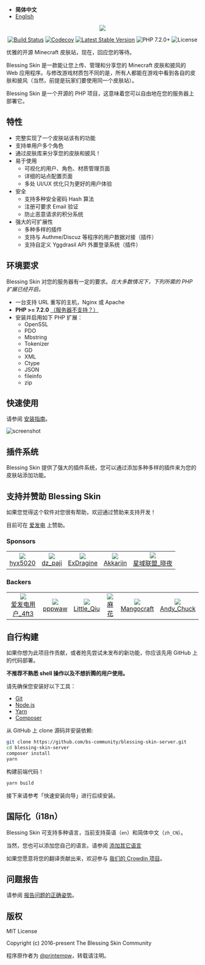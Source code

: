 - <b>简体中文</b>
- [English](./README_EN.md)

<p align="center"><img src="https://img.blessing.studio/images/2017/01/01/bs-logo.png"></p>

<p align="center">
<a href="https://github.com/bs-community/blessing-skin-server/actions"><img src="https://github.com/bs-community/blessing-skin-server/workflows/CI/badge.svg" alt="Build Status"></a>
<a href="https://codecov.io/gh/bs-community/blessing-skin-server/branch"><img src="https://flat.badgen.net/codecov/c/github/bs-community/blessing-skin-server" alt="Codecov" /></a>
<a href="https://github.com/bs-community/blessing-skin-server/releases"><img src="https://flat.badgen.net/github/release/bs-community/blessing-skin-server" alt="Latest Stable Version"></a>
<img src="https://flat.badgen.net/badge/PHP/7.2.0+/orange" alt="PHP 7.2.0+">
<img src="https://flat.badgen.net/github/license/bs-community/blessing-skin-server" alt="License">
</p>

优雅的开源 Minecraft 皮肤站，现在，回应您的等待。

Blessing Skin 是一款能让您上传、管理和分享您的 Minecraft 皮肤和披风的 Web 应用程序。与修改游戏材质包不同的是，所有人都能在游戏中看到各自的皮肤和披风（当然，前提是玩家们要使用同一个皮肤站）。

Blessing Skin 是一个开源的 PHP 项目，这意味着您可以自由地在您的服务器上部署它。

## 特性

- 完整实现了一个皮肤站该有的功能
- 支持单用户多个角色
- 通过皮肤库来分享您的皮肤和披风！
- 易于使用
    - 可视化的用户、角色、材质管理页面
    - 详细的站点配置页面
    - 多处 UI/UX 优化只为更好的用户体验
- 安全
    - 支持多种安全密码 Hash 算法
    - 注册可要求 Email 验证
    - 防止恶意请求的积分系统
- 强大的可扩展性
    - 多种多样的插件
    - 支持与 Authme/Discuz 等程序的用户数据对接（插件）
    - 支持自定义 Yggdrasil API 外置登录系统（插件）

## 环境要求

Blessing Skin 对您的服务器有一定的要求。_在大多数情况下，下列所需的 PHP 扩展已经开启。_

- 一台支持 URL 重写的主机，Nginx 或 Apache
- **PHP >= 7.2.0** [（服务器不支持？）](https://blessing.netlify.com/versions.html)
- 安装并启用如下 PHP 扩展：
    - OpenSSL
    - PDO
    - Mbstring
    - Tokenizer
    - GD
    - XML
    - Ctype
    - JSON
    - fileinfo
    - zip

## 快速使用

请参阅 [安装指南](https://blessing.netlify.com/setup.html)。

![screenshot](https://img.blessing.studio/images/2017/07/29/2017-06-16_15.54.16.png)

## 插件系统

Blessing Skin 提供了强大的插件系统，您可以通过添加多种多样的插件来为您的皮肤站添加功能。

## 支持并赞助 Blessing Skin

如果您觉得这个软件对您很有帮助，欢迎通过赞助来支持开发！

目前可在 [爱发电](https://afdian.net/@blessing-skin) 上赞助。

### Sponsors

<table>
<tbody>
    <tr>
        <td align=center>
            <a href="https://afdian.net/@hyx5020">
                <img src="https://pic.afdiancdn.com/user/ff73629a6fa811e9abe252540025c377/avatar/b6c5f51467a2036d80d8103840aea9d4_w3264_h1836_s635.jpeg?imageView2/1/w/120/h/120">
                <br>
                hyx5020
            </a>
        </td>
        <td align=center>
            <a href="https://afdian.net/u/68d07bf851fc11e98e5652540025c377">
                <img src="https://pic.afdiancdn.com/user/68d07bf851fc11e98e5652540025c377/avatar/59b21c3d053a595086d4b6cf88877bfa_w640_h640_s57.jpg?imageView2/1/w/120/h/120">
                <br>
                dz_paji
            </a>
        </td>
        <td align=center>
            <a href="https://afdian.net/@ExDragine">
                <img src="https://pic.afdiancdn.com/user/ad213afe31b311e991c252540025c377/avatar/33d21c924f446a41073caa5d88be69b8_w200_h200_s36.jpg?imageView2/1/w/120/h/120">
                <br>
                ExDragine
            </a>
        </td>
        <td align=center>
            <a href="https://afdian.net/@akkariin">
                <img src="https://pic.afdiancdn.com/user/f3f747da859011e98ebe52540025c377/avatar/14752883229fa9f346884dec196a4b8a_w256_h256_s35.jpg?imageView2/1/w/120/h/120">
                <br>
                Akkariin
            </a>
        </td>
        <td align=center>
            <a href="https://afdian.net/@xiaoye">
                <img src="https://pic.afdiancdn.com/user/3cab3390efed11e88ad552540025c377/avatar/23b9e2fabc1c11019cc67cc075673544_w640_h640_s32.jpg?imageView2/1/w/120/h/120">
                <br>
                星域联盟_晓夜
            </a>
        </td>
    </tr>
</tbody>
</table>

### Backers

<table>
<tbody>
    <tr>
        <td align=center>
            <a href="https://afdian.net/u/4d9a803ea8a211e9ba9052540025c377">
                <img src="https://pic.afdiancdn.com/default/avatar/default-avatar@2x.png?imageView2/1/w/75/h/75">
                <br>
                爱发电用户_4ft3
            </a>
        </td>
        <td align=center>
            <a href="https://afdian.net/u/a08078a051fc11e9ab4c52540025c377">
                <img src="https://pic.afdiancdn.com/user/a08078a051fc11e9ab4c52540025c377/avatar/9e25e37208832a1a41893ad1bd30a398_w628_h626_s39.jpg?imageView2/1/w/75/h/75">
                <br>
                pppwaw
            </a>
        </td>
        <td align=center>
            <a href="https://afdian.net/@tnqzh123">
                <img src="https://pic.afdiancdn.com/user/97a0416ca47211e8849452540025c377/avatar/d2f6d8d489cb952ff29740e715b067c0_w768_h768_s211.jpg?imageView2/1/w/75/h/75">
                <br>
                Little_Qiu
            </a>
        </td>
        <td align=center>
            <a href="https://afdian.net/@hempflower">
                <img src="https://pic.afdiancdn.com/user/0f396eb2a37c11e8b93452540025c377/avatar/bee35eb0f5cd2a506eb34c6e13de1154_w160_h160_s0.jpg?imageView2/1/w/75/h/75">
                <br>
                麻花
            </a>
        </td>
        <td align=center>
            <a href="https://afdian.net/@mgcraft">
                <img src="https://pic.afdiancdn.com/user/de46a20a56f111e981a452540025c377/avatar/ab13b606230af1b5f5879538d9e37c43_w640_h640_s22.jpeg?imageView2/1/w/75/h/75">
                <br>
                Mangocraft
            </a>
        </td>
        <td align=center>
            <a href="https://afdian.net/@acilicraft">
                <img src="https://pic.afdiancdn.com/user/63d4adac633311e98d9d52540025c377/avatar/50c279016873b7907ce7b901de1f560c_w577_h525_s248.jpg?imageView2/1/w/75/h/75">
                <br>
                Andy_Chuck
            </a>
        </td>
    </tr>
</tbody>
</table>

## 自行构建

如果你想为此项目作贡献，或者抢先尝试未发布的新功能，你应该先用 GitHub 上的代码部署。

**不推荐不熟悉 shell 操作以及不想折腾的用户使用。**

请先确保您安装好以下工具：

- [Git](https://git-scm.org)
- [Node.js](https://nodejs.org)
- [Yarn](https://yarnpkg.com)
- [Composer](https://getcomposer.org)

从 GitHub 上 clone 源码并安装依赖:

```bash
git clone https://github.com/bs-community/blessing-skin-server.git
cd blessing-skin-server
composer install
yarn
```

构建前端代码！

```bash
yarn build
```

接下来请参考「快速安装向导」进行后续安装。

## 国际化（i18n）

Blessing Skin 可支持多种语言，当前支持英语（`en`）和简体中文（`zh_CN`）。

当然，您也可以添加您自己的语言。请参阅 [添加其它语言](https://blessing.netlify.com/i18n.html)

如果您愿意将您的翻译贡献出来，欢迎参与 [我们的 Crowdin 项目](https://crowdin.com/project/blessing-skin)。

## 问题报告

请参阅 [报告问题的正确姿势](https://blessing.netlify.com/report.html)。

## 版权

MIT License

Copyright (c) 2016-present The Blessing Skin Community

程序原作者为 [@printempw](https://blessing.studio/)，转载请注明。
